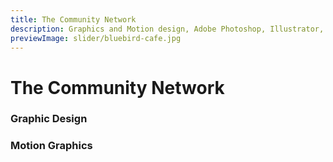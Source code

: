 ```yaml
---
title: The Community Network
description: Graphics and Motion design, Adobe Photoshop, Illustrator, Affer Effects
previewImage: slider/bluebird-cafe.jpg
---
```


# The Community Network

### Graphic Design

<dynamic-image filename="comnet/bluebird-cafe.jpg"></dynamic-image>
<dynamic-image filename="comnet/canadian-tire.jpg"></dynamic-image>
<dynamic-image filename="comnet/furniture.jpg"></dynamic-image>
<dynamic-image filename="comnet/sgscompuwave.jpg"></dynamic-image>
<dynamic-image filename="comnet/logo.jpg"></dynamic-image>

### Motion Graphics





